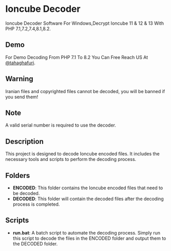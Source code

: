 # Ioncube Decoder
Ioncube Decoder Software For Windows,Decrypt Ioncube 11 & 12 & 13 With PHP 7.1,7.2,7.4,8.1,8.2.

## Demo
For Demo Decoding From PHP 7.1 To 8.2 You Can Free Reach US At [@tahaghafuri](https://t.me/tahaghafuri/).

## Warning
Iranian files and copyrighted files cannot be decoded, you will be banned if you send them!

## Note
A valid serial number is required to use the decoder.

## Description
This project is designed to decode Ioncube encoded files. It includes the necessary tools and scripts to perform the decoding process.

## Folders
- **ENCODED**: This folder contains the Ioncube encoded files that need to be decoded.
- **DECODED**: This folder will contain the decoded files after the decoding process is completed.

## Scripts
- **run.bat**: A batch script to automate the decoding process. Simply run this script to decode the files in the ENCODED folder and output them to the DECODED folder.